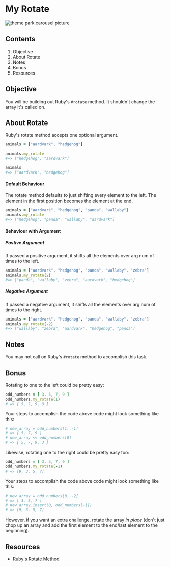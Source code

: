 

# My Rotate

![theme park carousel picture](https://s3-us-west-2.amazonaws.com/web-dev-readme-photos/cs/carousel.jpg)

## Contents

1. Objective
2. About Rotate
3. Notes
4. Bonus
5. Resources

## Objective

You will be building out Ruby's `#rotate` method. It shouldn't change the array it's called on.

## About Rotate

Ruby's rotate method accepts one optional argument.

```ruby
animals = ["aardvark", "hedgehog"]

animals.my_rotate
#=> ["hedgehog", "aardvark"]

animals
#=> ["aardvark", "hedgehog"]
```

#### Default Behaviour

The rotate method defaults to just shifting every element to the left. The element in the first position becomes the element at the end.

```ruby
animals = ["aardvark", "hedgehog", "panda", "wallaby"]
animals.my_rotate
#=> ["hedgehog", "panda", "wallaby", "aardvark"]
```

#### Behaviour with Argument

##### Postive Argument

If passed a positive argument, it shifts all the elements over arg num of times to the left.

```ruby
animals = ["aardvark", "hedgehog", "panda", "wallaby", "zebra"]
animals.my_rotate(2)
#=> ["panda", "wallaby", "zebra", "aardvark", "hedgehog"]
```

##### Negative Argument

If passed a negative argument, it shifts all the elements over arg num of times to the right.

```ruby
animals = ["aardvark", "hedgehog", "panda", "wallaby", "zebra"]
animals.my_rotate(-2)
#=> ["wallaby", "zebra", "aardvark", "hedgehog", "panda"]
```

## Notes

You may not call on Ruby's `#rotate` method to accomplish this task.

## Bonus

Rotating to one to the left could be pretty easy:

```ruby
odd_numbers = [ 3, 5, 7, 9 ]
odd_numbers.my_rotate(1)
# => [ 5, 7, 9, 3 ]
```
Your steps to accomplish the code above code might look something like this:

```ruby
# new_array = odd_numbers[1..-1]
# => [ 5, 7, 9 ]
# new_array << odd_numbers[0]
# => [ 5, 7, 9, 3 ]
```

Likewise, rotating one to the right could be pretty easy too:

```ruby
odd_numbers = [ 3, 5, 7, 9 ]
odd_numbers.my_rotate(-1)
# => [9, 3, 5, 7]
```
Your steps to accomplish the code above code might look something like this:

```ruby
# new_array = odd_numbers[0..-2]
# => [ 3, 5, 7 ]
# new_array.insert(0, odd_numbers[-1])
# => [9, 3, 5, 7]
```

However, if you want an extra challenge, rotate the array *in place* (don't just chop up an array and add the first element to the end/last element to the beginning).

## Resources

* [Ruby's Rotate Method](http://ruby-doc.org/core-2.2.0/Array.html#method-i-rotate)
